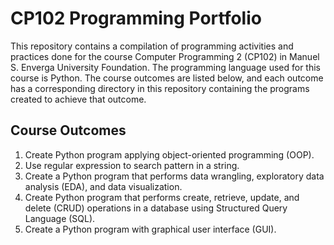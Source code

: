 # CP102 Programming Portfolio

This repository contains a compilation of programming activities and practices done for the course Computer Programming 2 (CP102) in Manuel S. Enverga University Foundation. The programming language used for this course is Python. The course outcomes are listed below, and each outcome has a corresponding directory in this repository containing the programs created to achieve that outcome.

## Course Outcomes

1. Create Python program applying object-oriented programming (OOP).
2. Use regular expression to search pattern in a string.
3. Create a Python program that performs data wrangling, exploratory data analysis (EDA), and data visualization.
4. Create Python program that performs create, retrieve, update, and delete (CRUD) operations in a database using Structured Query Language (SQL).
5. Create a Python program with graphical user interface (GUI).
